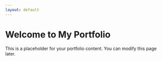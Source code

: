 ```yaml
---
layout: default
---
```

# Welcome to My Portfolio

This is a placeholder for your portfolio content. You can modify this page later.
